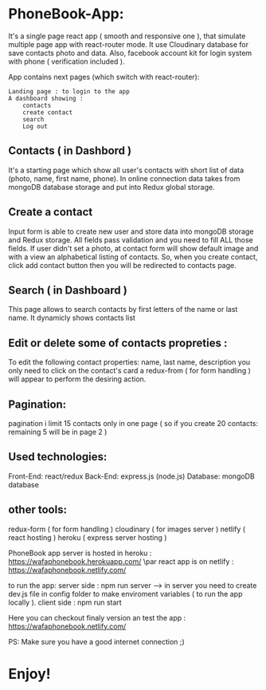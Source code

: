# PhoneBook-App: 

It's a single page react app ( smooth and responsive one ), that simulate multiple page app with react-router mode. It use Cloudinary database for save contacts photo and data. Also, facebook account kit for login system with phone ( verification included ).

App contains next pages (which switch with react-router):

    Landing page : to login to the app
    A dashboard showing : 
	    contacts
	    create contact	
	    search
	    Log out

## Contacts ( in Dashbord ) 

It's a starting page which show all user's contacts with short list of data (photo, name, first name, phone). In online connection data takes from mongoDB database storage and put into Redux global storage. 

## Create a contact 

Input form is able to create new user and store data into mongoDB storage and Redux storage. All fields pass validation and you need to fill ALL those fields. If user didn't set a photo, at contact form will show default image and with a view an alphabetical listing of contacts.
So, when you create contact, click add contact button then you will be redirected to contacts page.


## Search ( in Dashboard ) 

This page allows to search contacts by first letters of the name or last name. It dynamicly shows contacts list 


## Edit or delete some of contacts propreties : 

To edit the following contact properties: name, last name, description you only need to click on the contact's card a redux-from ( for form handling ) will appear to perform the desiring action.

## Pagination: 

pagination i limit 15 contacts only in one page ( so if you create 20 contacts:  remaining 5 will be in page 2 )


## Used technologies: 

Front-End: react/redux
Back-End: express.js (node.js)
Database: mongoDB database

## other tools: 

redux-form ( for form handling )
cloudinary ( for images server ) 
netlify ( react hosting )
heroku ( express server hosting )

PhoneBook app server is hosted in heroku : https://wafaphonebook.herokuapp.com/ \par
react app is on netlify : https://wafaphonebook.netlify.com/


to run the app: server side : npm run server --> in server you need to create dev.js file in config folder to make enviroment variables ( to run the app locally ).
		client side : npm run start


Here you can checkout finaly version an test the app : https://wafaphonebook.netlify.com/

PS: Make sure you have a good internet connection ;) 

# Enjoy!

